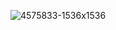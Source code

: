 ![4575833-1536x1536](https://github.com/alexndrperz/Chat-App/assets/122385926/18423ef0-979e-4663-bc15-86989496d562)
